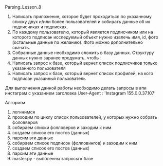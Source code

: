 Parsing_Lesson_8
1) Написать приложение, которое будет проходиться по указанному списку двух и/или более пользователей и собирать 
данные об их подписчиках и подписках.
2) По каждому пользователю, который является подписчиком или на которого подписан исследуемый объект нужно извлечь 
имя, 
id, 
фото (остальные данные по
желанию). 
Фото можно дополнительно скачать.
3) Собранные данные необходимо сложить в базу данных. Структуру данных нужно заранее продумать, чтобы:
4) Написать запрос к базе, который вернет список подписчиков только указанного пользователя
5) Написать запрос к базе, который вернет список профилей, на кого подписан указанный пользователь

Для выполнения данной работы необходимо делать запросы в апи инстаграм с указанием заголовка User-Agent : 
'Instagram 155.0.0.37.107'

Алгоритм
1) логинимся
2) проходим по циклу список пользователей, у которых нужно собрать фоловверов
3) собираем списки фолловеров и заходим к ним
4) создаем список его постов (данных)
5) парсим эти данные
6) собираем список подписок (фолловингов) и заходим к ним
7) создаем список его постов (данных)
8) парсим эти данные
9) master.py  - выполенны запросы к базе
